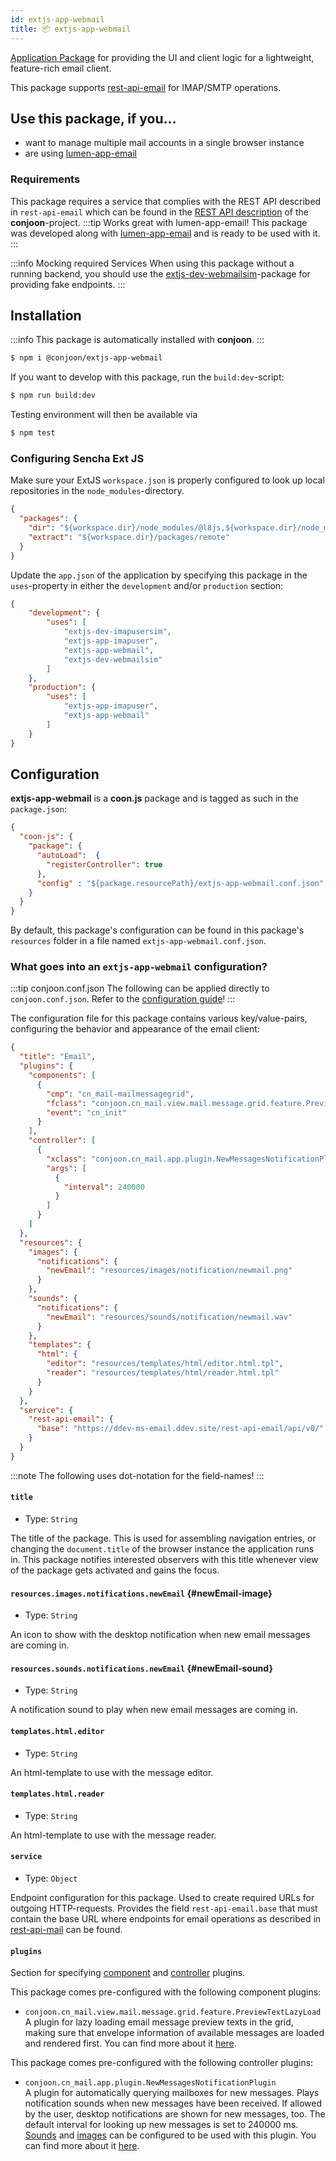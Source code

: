 ```yaml
---
id: extjs-app-webmail
title: 📦 extjs-app-webmail
---
```


[Application Package](/docs/packages/overview#application-packages) for providing the UI and client logic for a lightweight, feature-rich email client.

This package supports [rest-api-email](/docs/rest-api/rest-api-email) for IMAP/SMTP operations.

## Use this package, if you...
- want to manage multiple mail accounts in a single browser instance
- are using [lumen-app-email](docs/backends/lumen-app-email)

### Requirements
This package requires a service that complies with the REST API described in `rest-api-email` which can be found in the [REST API description](https://github.com/conjoon/rest-api-description) of the **conjoon**-project.
:::tip Works great with lumen-app-email!
This package was developed along with [lumen-app-email](/docs/backends/lumen-app-email) and is ready to be used with it.
:::

:::info Mocking required Services
When using this package without a running backend, you should use the [extjs-dev-webmailsim](extjs-dev-webmailsim)-package for providing fake endpoints.
:::


## Installation

:::info
This package is automatically installed with **conjoon**.
:::

```bash
$ npm i @conjoon/extjs-app-webmail
```

If you want to develop with this package, run the `build:dev`-script:
```bash
$ npm run build:dev
```
Testing environment will then be available via

```bash
$ npm test
```

### Configuring Sencha Ext JS
Make sure your ExtJS `workspace.json` is properly configured to look up local repositories in the `node_modules`-directory.

```json title=workspace.json
{
  "packages": {
    "dir": "${workspace.dir}/node_modules/@l8js,${workspace.dir}/node_modules/@conjoon,...",
    "extract": "${workspace.dir}/packages/remote"
  }
}
```

Update the `app.json` of the application by specifying this package in the `uses`-property in
either the `development` and/or `production` section:


```json title=app.json
{
    "development": {
        "uses": [
            "extjs-dev-imapusersim",
            "extjs-app-imapuser",
            "extjs-app-webmail",
            "extjs-dev-webmailsim"
        ]
    },
    "production": {
        "uses": [
            "extjs-app-imapuser",
            "extjs-app-webmail"
        ]
    }
}
```

## Configuration

**extjs-app-webmail** is a **coon.js** package and is tagged as such in the `package.json`:

```json
{
  "coon-js": {
    "package": {
      "autoLoad":  {
        "registerController": true
      },
      "config" : "${package.resourcePath}/extjs-app-webmail.conf.json"
    }
  }
}
```

By default, this package's configuration can be found in this package's `resources` folder in a file named `extjs-app-webmail.conf.json`.

### What goes into an `extjs-app-webmail` configuration?

:::tip conjoon.conf.json
The following can be applied directly to `conjoon.conf.json`. Refer to the [configuration guide](/docs/configuration#package-configurations)!
:::

The configuration file for this package contains various key/value-pairs, configuring the behavior
and appearance of the email client:

```json
{
  "title": "Email",
  "plugins": {
    "components": [
      {
        "cmp": "cn_mail-mailmessagegrid",
        "fclass": "conjoon.cn_mail.view.mail.message.grid.feature.PreviewTextLazyLoad",
        "event": "cn_init"
      }
    ],
    "controller": [
      {
        "xclass": "conjoon.cn_mail.app.plugin.NewMessagesNotificationPlugin",
        "args": [
          {
            "interval": 240000
          }
        ]
      }
    ]
  },
  "resources": {
    "images": {
      "notifications": {
        "newEmail": "resources/images/notification/newmail.png"
      }
    },
    "sounds": {
      "notifications": {
        "newEmail": "resources/sounds/notification/newmail.wav"
      }
    },
    "templates": {
      "html": {
        "editor": "resources/templates/html/editor.html.tpl",
        "reader": "resources/templates/html/reader.html.tpl"
      }
    }
  },
  "service": {
    "rest-api-email": {
      "base": "https://ddev-ms-email.ddev.site/rest-api-email/api/v0/"
    }
  }
}
```

:::note 
The following uses dot-notation for the field-names!
:::

#### `title` 
 - Type: `String`

The title of the package. This is used for assembling navigation entries, or changing the `document.title` of the browser instance the application runs in. This package notifies interested observers with this title whenever view of the package gets activated and gains the focus.
 
#### `resources.images.notifications.newEmail` {#newEmail-image}
 - Type: `String`

An icon to show with the desktop notification when new email messages are coming in.
  
#### `resources.sounds.notifications.newEmail` {#newEmail-sound}
 - Type: `String` 

A notification sound to play when new email messages are coming in.

####  `templates.html.editor`
 - Type: `String`

An html-template to use with the message editor.
 
#### `templates.html.reader` 
 - Type: `String` 

An html-template to use with the message reader.

#### `service`
- Type: `Object`

Endpoint configuration for this package. Used to create required URLs for outgoing HTTP-requests. Provides the field `rest-api-email.base` that must contain the base URL where endpoints for email operations as described in [rest-api-mail](/docs/rest-api/rest-api-email) can be found.

#### `plugins` 
Section for specifying [component](/docs/plugins#component-plugins) and [controller](/docs/plugins#controller-plugins) plugins.

This package comes pre-configured with the following component plugins:

 - `conjoon.cn_mail.view.mail.message.grid.feature.PreviewTextLazyLoad`<br />A plugin for lazy loading email message preview texts in the grid, making sure that envelope information of available messages are loaded and rendered first. You can find more about it [here](/docs/plugins/mail-internal-previewtext).


This package comes pre-configured with the following controller plugins:

 -  `conjoon.cn_mail.app.plugin.NewMessagesNotificationPlugin`<br />A plugin for automatically querying mailboxes for new messages. Plays notification sounds when new messages have been received. If allowed by the user, desktop notifications are shown for new messages, too. The default interval for looking up new messages is set to 240000 ms. [Sounds](#newEmail-sound) and [images](#newEmail-image) can be configured to be used with this plugin. You can find more about it [here](/docs/plugins/mail-internal-newmessages).

